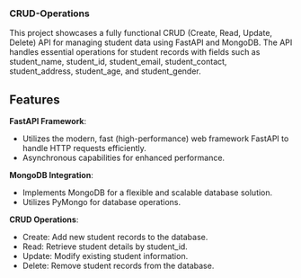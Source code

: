 ### CRUD-Operations
This project showcases a fully functional CRUD (Create, Read, Update, Delete) API for managing student data using FastAPI and MongoDB. The API handles essential operations for student records with fields such as student_name, student_id, student_email, student_contact, student_address, student_age, and student_gender.


## Features
**FastAPI Framework**:
- Utilizes the modern, fast (high-performance) web framework FastAPI to handle HTTP requests efficiently.
- Asynchronous capabilities for enhanced performance.

**MongoDB Integration**:
- Implements MongoDB for a flexible and scalable database solution.
- Utilizes PyMongo for database operations.

**CRUD Operations**:
- Create: Add new student records to the database.
- Read: Retrieve student details by student_id.
- Update: Modify existing student information.
- Delete: Remove student records from the database.
